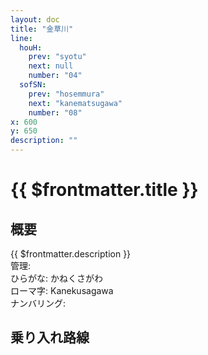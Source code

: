 ```yaml
---
layout: doc
title: "金草川"
line:
  houH:
    prev: "syotu"
    next: null
    number: "04"
  sofSN:
    prev: "hosemmura"
    next: "kanematsugawa"
    number: "08"
x: 600
y: 650
description: ""
---
```


# {{ $frontmatter.title }} <ViewinMap />
<!-- ![駅の写真の説明](駅の写真のURL) -->

## 概要
{{ $frontmatter.description }}  
管理:   
ひらがな: かねくさがわ  
ローマ字: Kanekusagawa  
ナンバリング: <Numberling />

## 乗り入れ路線
<LineInfo />